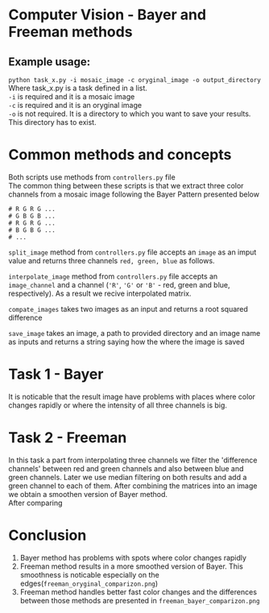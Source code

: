 # Computer Vision - Bayer and Freeman methods
  
## Example usage:  
`python task_x.py -i mosaic_image -c oryginal_image -o output_directory`  
Where task_x.py is a task defined in a list.  
`-i` is required and it is a  mosaic image  
`-c` is required and it is an oryginal image  
`-o` is not required. It is a directory to which you want to save your results. This directory has to exist.  

# Common methods and concepts
Both scripts use methods from `controllers.py` file  
The common thing between these scripts is that we extract three color channels from a mosaic image following the Bayer Pattern presented below
```
# R G R G ...
# G B G B ...
# R G R G ...
# B G B G ...
# ...
```  
`split_image` method from `controllers.py` file accepts an `image` as an imput value and returns three channels `red, green, blue` as follows.  
  
`interpolate_image` method from `controllers.py` file accepts an `image_channel` and a channel (`'R'`, `'G'` or `'B'` - red, green and blue, respectively). As a result we recive interpolated matrix.  
  
`compate_images` takes two images as an input and returns a root squared difference  
  
`save_image` takes an image, a path to provided directory and an image name as inputs and returns a string saying how the where the image is saved  
  
# Task 1 - Bayer

It is noticable that the result image have problems with places where color changes rapidly or where the intensity of all three channels is big.

# Task 2 - Freeman

In this task a part from interpolating three channels we filter the 'difference channels' between red and green channels and also between blue and green channels. Later we use median filtering on both results and add a green channel to each of them. After combining the matrices into an image we obtain a smoothen version of Bayer method.  
After comparing 

# Conclusion
1. Bayer method has problems with spots where color changes rapidly  
2. Freeman method results in a more smoothed version of Bayer. This smoothness is noticable especially on the edges(`freeman_oryginal_comparizon.png`)  
3. Freeman method handles better fast color changes and the differences between those methods are presented in `freeman_bayer_comparizon.png`